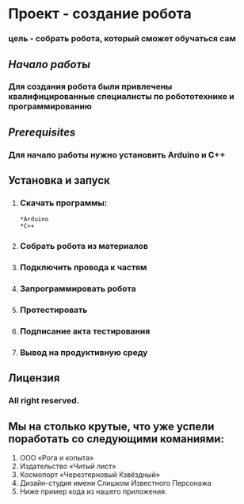 # **Проект - создание робота**
### цель - собрать робота, который сможет обучаться сам

## ***Начало работы***
### Для создания робота были привлечены квалифицированные специалисты по робототехнике и программированию

## ***Prerequisites***
### Для начало работы нужно установить Arduino и С++

## Установка и запуск
1. ### Скачать программы:
       *Arduino
       *C++

2. ### Собрать робота из материалов
3. ### Подключить провода к частям
4. ### Запрограммировать робота
5. ### Протестировать
6. ### Подписание акта тестирования
7. ### Вывод на продуктивную среду

## Лицензия
### All right reserved.

## **Мы на столько крутые, что уже успели поработать со следующими команиями:**

1. ООО «Рога и копыта»
2. Издательство «Читый лист»
3. Космопорт «Черезтерновый Кзвёздный»
4. Дизайн-студия имени Слишком Известного Персонажа
5. Ниже пример кода из нашего приложения:
